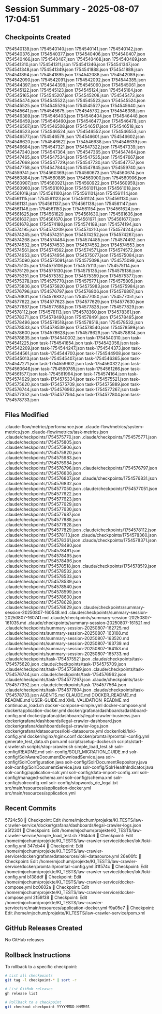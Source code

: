 # Session Summary - 2025-08-07 17:04:51

## Checkpoints Created
1754540139.json
1754540140.json
1754540141.json
1754540142.json
1754540376.json
1754540377.json
1754540406.json
1754540407.json
1754540466.json
1754540467.json
1754540468.json
1754540469.json
1754541310.json
1754541311.json
1754541346.json
1754541347.json
1754541348.json
1754541349.json
1754541888.json
1754541889.json
1754541894.json
1754541895.json
1754542088.json
1754542089.json
1754542090.json
1754542091.json
1754542092.json
1754544385.json
1754544397.json
1754544398.json
1754545060.json
1754545061.json
1754545122.json
1754545123.json
1754545124.json
1754545164.json
1754545165.json
1754545207.json
1754545208.json
1754545473.json
1754545474.json
1754545522.json
1754545523.json
1754545524.json
1754545525.json
1754545526.json
1754545527.json
1754545640.json
1754545641.json
1754545675.json
1754545732.json
1754546388.json
1754546389.json
1754546403.json
1754546404.json
1754546448.json
1754546459.json
1754546460.json
1754546477.json
1754546478.json
1754546507.json
1754546508.json
1754546517.json
1754546518.json
1754546523.json
1754546524.json
1754546552.json
1754546553.json
1754546577.json
1754546578.json
1754546601.json
1754546602.json
1754546620.json
1754546622.json
1754546638.json
1754546639.json
1754546684.json
1754547321.json
1754547322.json
1754547339.json
1754547340.json
1754547364.json
1754547365.json
1754547464.json
1754547465.json
1754547534.json
1754547535.json
1754547667.json
1754547668.json
1754547729.json
1754547730.json
1754547757.json
1754547758.json
1754547844.json
1754547845.json
1754559740.json
1754559741.json
1754560369.json
1754560673.json
1754560674.json
1754560884.json
1754560885.json
1754560900.json
1754560906.json
1754560907.json
1754560921.json
1754560922.json
1754560959.json
1754560960.json
1754561010.json
1754561011.json
1754561018.json
1754561019.json
1754561100.json
1754561101.json
1754561114.json
1754561115.json
1754561123.json
1754561124.json
1754561130.json
1754561131.json
1754561137.json
1754561138.json
1754561147.json
1754561148.json
1754561153.json
1754561154.json
1754561624.json
1754561625.json
1754561629.json
1754561630.json
1754561636.json
1754561637.json
1754561670.json
1754561671.json
1754561677.json
1754561678.json
1754574180.json
1754574189.json
1754574194.json
1754574195.json
1754574209.json
1754574210.json
1754574244.json
1754574245.json
1754574251.json
1754574252.json
1754574267.json
1754574268.json
1754574484.json
1754574485.json
1754574492.json
1754574532.json
1754574533.json
1754574552.json
1754574553.json
1754574561.json
1754574562.json
1754574571.json
1754574572.json
1754574953.json
1754574954.json
1754575077.json
1754575084.json
1754575090.json
1754575091.json
1754575098.json
1754575099.json
1754575105.json
1754575106.json
1754575113.json
1754575114.json
1754575129.json
1754575130.json
1754575135.json
1754575136.json
1754575351.json
1754575352.json
1754575359.json
1754575377.json
1754575378.json
1754575770.json
1754575771.json
1754575805.json
1754575806.json
1754575820.json
1754575983.json
1754575984.json
1754576796.json
1754576797.json
1754576806.json
1754576807.json
1754576831.json
1754576832.json
1754577050.json
1754577051.json
1754577622.json
1754577623.json
1754577629.json
1754577630.json
1754577687.json
1754577688.json
1754577828.json
1754577829.json
1754578112.json
1754578113.json
1754578360.json
1754578361.json
1754578371.json
1754578490.json
1754578491.json
1754578495.json
1754578496.json
1754578518.json
1754578519.json
1754578532.json
1754578533.json
1754578539.json
1754578540.json
1754578599.json
1754578600.json
1754578628.json
1754578629.json
1754578834.json
1754578835.json
task-1754540002.json
task-1754540310.json
task-1754541225.json
task-1754541854.json
task-1754542056.json
task-1754542209.json
task-1754544247.json
task-1754544373.json
task-1754544561.json
task-1754544700.json
task-1754544908.json
task-1754545013.json
task-1754545407.json
task-1754546365.json
task-1754547271.json
task-1754559602.json
task-1754560322.json
task-1754560646.json
task-1754560785.json
task-1754561266.json
task-1754561577.json
task-1754561994.json
task-1754574164.json
task-1754574929.json
task-1754575334.json
task-1754575521.json
task-1754575620.json
task-1754575709.json
task-1754575889.json
task-1754576744.json
task-1754576962.json
task-1754577267.json
task-1754577352.json
task-1754577564.json
task-1754577804.json
task-1754578733.json

## Files Modified
.claude-flow/metrics/performance.json
.claude-flow/metrics/system-metrics.json
.claude-flow/metrics/task-metrics.json
.claude/checkpoints/1754575770.json
.claude/checkpoints/1754575771.json
.claude/checkpoints/1754575805.json
.claude/checkpoints/1754575806.json
.claude/checkpoints/1754575820.json
.claude/checkpoints/1754575983.json
.claude/checkpoints/1754575984.json
.claude/checkpoints/1754576796.json
.claude/checkpoints/1754576797.json
.claude/checkpoints/1754576806.json
.claude/checkpoints/1754576807.json
.claude/checkpoints/1754576831.json
.claude/checkpoints/1754576832.json
.claude/checkpoints/1754577050.json
.claude/checkpoints/1754577051.json
.claude/checkpoints/1754577622.json
.claude/checkpoints/1754577623.json
.claude/checkpoints/1754577629.json
.claude/checkpoints/1754577630.json
.claude/checkpoints/1754577687.json
.claude/checkpoints/1754577688.json
.claude/checkpoints/1754577828.json
.claude/checkpoints/1754577829.json
.claude/checkpoints/1754578112.json
.claude/checkpoints/1754578113.json
.claude/checkpoints/1754578360.json
.claude/checkpoints/1754578361.json
.claude/checkpoints/1754578371.json
.claude/checkpoints/1754578490.json
.claude/checkpoints/1754578491.json
.claude/checkpoints/1754578495.json
.claude/checkpoints/1754578496.json
.claude/checkpoints/1754578518.json
.claude/checkpoints/1754578519.json
.claude/checkpoints/1754578532.json
.claude/checkpoints/1754578533.json
.claude/checkpoints/1754578539.json
.claude/checkpoints/1754578540.json
.claude/checkpoints/1754578599.json
.claude/checkpoints/1754578600.json
.claude/checkpoints/1754578628.json
.claude/checkpoints/1754578629.json
.claude/checkpoints/summary-session-20250807-160548.md
.claude/checkpoints/summary-session-20250807-160741.md
.claude/checkpoints/summary-session-20250807-161035.md
.claude/checkpoints/summary-session-20250807-161521.md
.claude/checkpoints/summary-session-20250807-162725.md
.claude/checkpoints/summary-session-20250807-163108.md
.claude/checkpoints/summary-session-20250807-163520.md
.claude/checkpoints/summary-session-20250807-163739.md
.claude/checkpoints/summary-session-20250807-164153.md
.claude/checkpoints/summary-session-20250807-165733.md
.claude/checkpoints/task-1754575521.json
.claude/checkpoints/task-1754575620.json
.claude/checkpoints/task-1754575709.json
.claude/checkpoints/task-1754575889.json
.claude/checkpoints/task-1754576744.json
.claude/checkpoints/task-1754576962.json
.claude/checkpoints/task-1754577267.json
.claude/checkpoints/task-1754577352.json
.claude/checkpoints/task-1754577564.json
.claude/checkpoints/task-1754577804.json
.claude/checkpoints/task-1754578733.json
AGENTS.md
CLAUDE.md
DOCKER_README.md
README.md
USER-GUIDE.md
XML_VALIDATION_README.md
continuous_load.sh
docker-compose-simple.yml
docker-compose.yml
docker/application-docker.yml
docker/grafana/dashboards/dashboard-config.yml
docker/grafana/dashboards/legal-crawler-business.json
docker/grafana/dashboards/legal-crawler-dashboard.json
docker/grafana/dashboards/legal-crawler-logs.json
docker/grafana/datasources/loki-datasource.yml
docker/loki/loki-config.yml
docker/nginx/nginx.conf
docker/promtail/promtail-config.yml
generate_test_data.sh
pom.xml
scripts/setup-docker.sh
scripts/start-crawler.sh
scripts/stop-crawler.sh
simple_load_test.sh
solr-config/README.md
solr-config/SOLR_MIGRATION_GUIDE.md
solr-config/SolrAwareDocumentDownloadService.java
solr-config/SolrConfiguration.java
solr-config/SolrDocumentRepository.java
solr-config/SolrDocumentService.java
solr-config/SolrHealthIndicator.java
solr-config/application-solr.yml
solr-config/data-import-config.xml
solr-config/managed-schema.xml
solr-config/schema.xml
solr-config/solrconfig.xml
solr-config/stopwords_de_legal.txt
src/main/resources/application-docker.yml
src/main/resources/application.yml

## Recent Commits
5724c58 🔖 Checkpoint: Edit /home/mjochum/projekte/KI_TESTS/law-crawler-service/docker/grafana/dashboards/legal-crawler-logs.json
a5f2301 🔖 Checkpoint: Edit /home/mjochum/projekte/KI_TESTS/law-crawler-service/simple_load_test.sh
7f64dc6 🔖 Checkpoint: Edit /home/mjochum/projekte/KI_TESTS/law-crawler-service/docker/loki/loki-config.yml
347cb44 🔖 Checkpoint: Edit /home/mjochum/projekte/KI_TESTS/law-crawler-service/docker/grafana/datasources/loki-datasource.yml
26e00fc 🔖 Checkpoint: Edit /home/mjochum/projekte/KI_TESTS/law-crawler-service/docker/promtail/promtail-config.yml
31f574c 🔖 Checkpoint: Edit /home/mjochum/projekte/KI_TESTS/law-crawler-service/docker/loki/loki-config.yml
b138ddf 🔖 Checkpoint: Edit /home/mjochum/projekte/KI_TESTS/law-crawler-service/docker-compose.yml
bc0602a 🔖 Checkpoint: Edit /home/mjochum/projekte/KI_TESTS/law-crawler-service/docker-compose.yml
2f59f38 🔖 Checkpoint: Edit /home/mjochum/projekte/KI_TESTS/law-crawler-service/src/main/resources/application-docker.yml
f9a05e7 🔖 Checkpoint: Edit /home/mjochum/projekte/KI_TESTS/law-crawler-service/pom.xml

## GitHub Releases Created
No GitHub releases

## Rollback Instructions
To rollback to a specific checkpoint:
```bash
# List all checkpoints
git tag -l checkpoint-* | sort -r

# List GitHub releases
gh release list

# Rollback to a checkpoint
git checkout checkpoint-YYYYMMDD-HHMMSS
```
